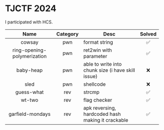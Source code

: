 # TJCTF 2024

I participated with HCS.

| Name | Category | Desc | Solved |
|:---:|:---:|---|:---:|
| cowsay | pwn | format string | ✅ |
| ring-opening-polymerization | pwn | ret2win with parameter | ✅ |
| baby-heap | pwn | able to write into chunk size (i have skill issue) | ❌ |
| sled | pwn | shellcode | ❌ |
| guess-what | rev | strcmp | ✅ |
| wt-two | rev | flag checker | ✅ |
| garfield-mondays | rev | apk reversing, hardcoded hash making it crackable | ✅ |